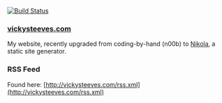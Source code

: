 [![Build Status](https://travis-ci.org/VickySteeves/personal-website.svg?branch=master)](https://travis-ci.org/VickySteeves/personal-website)

### [vickysteeves.com](http://vickysteeves.com)

My website, recently upgraded from coding-by-hand (n00b) to [Nikola](https://getnikola.com/), a static site generator.

### RSS Feed
Found here: [http://vickysteeves.com/rss.xml](http://vickysteeves.com/rss.xml)
